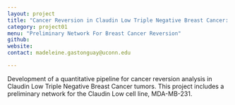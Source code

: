 ```yaml
---
layout: project
title: "Cancer Reversion in Claudin Low Triple Negative Breast Cancer: A Preliminary Network"
category: project01
menu: "Preliminary Network For Breast Cancer Reversion"
github:
website:
contact: madeleine.gastonguay@uconn.edu

---
```


Development of a quantitative pipeline for cancer reversion analysis in Claudin Low Triple Negative Breast Cancer tumors. This project includes a preliminary network for the Claudin Low cell line, MDA-MB-231.

